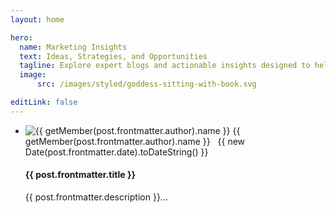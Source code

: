 ```yaml
---
layout: home

hero:
  name: Marketing Insights
  text: Ideas, Strategies, and Opportunities
  tagline: Explore expert blogs and actionable insights designed to help you unlock new opportunities, drive engagement, and achieve business success
  image:
      src: /images/styled/goddess-sitting-with-book.svg

editLink: false
---
```


<script setup>
import { withBase } from 'vitepress'
import { data as posts } from '/data/marketing.data'
import getSorted from '/.vitepress/theme/utils/getSorted';
import { getMember } from '/.vitepress/theme/utils/membersUtils';

const sortedPosts = getSorted( posts );
</script>

<section class="blog-posts">
  <ul class="post-list">
    <li class="post-item" v-for="post of sortedPosts">
      <p class="post-meta">
        <img :src="withBase(getMember(post.frontmatter.author).avatar)" alt="{{ getMember(post.frontmatter.author).name }}" class="author-image" />
        <span class="post-author">{{ getMember(post.frontmatter.author).name }}</span>&nbsp;&nbsp;
        <span class="post-date">{{ new Date(post.frontmatter.date).toDateString() }}</span>
      </p>
      <h4 class="post-title"><a :href="withBase(post.url)">{{ post.frontmatter.title }}</a></h4>
      <p>{{ post.frontmatter.description }}...</p>
    </li>
  </ul>
</section>
